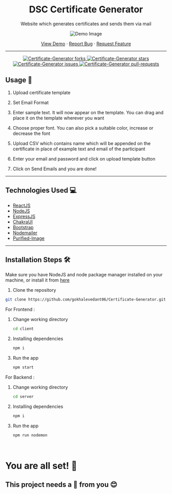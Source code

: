 <!-- title -->
<div align="center">
<h1> DSC Certificate Generator </h1>
</div>

<!-- description -->
<div>
<p align="center">Website which generates certificates and sends them via mail
</p>
</div>
<p align="center"><img src="https://i.postimg.cc/nzHDZhmd/Screenshot-931.png" alt="Demo Image" /></p>
<p align="center">
    <a href="https://certificate-generator-dsc.herokuapp.com/" target="blank">View Demo</a>
    ·
    <a href="https://github.com/gokhalevedant06/Certificate-Generator/issues/new">Report Bug</a>
    ·
    <a href="https://github.com/gokhalevedant06/Certificate-Generator/issues/new">Request Feature</a>
</p>
<hr>
<div align="center">
    <a href="https://github.com/gokhalevedant06/Certificate-Generator/fork" target="blank">
<img src="https://img.shields.io/github/forks/gokhalevedant06/Certificate-Generator?style=flat-square" alt="Certificate-Generator forks"/>
</a>
<a href="https://github.com/gokhalevedant06/Certificate-Generator/stargazers" target="blank">
<img src="https://img.shields.io/github/stars/gokhalevedant06/Certificate-Generator?style=flat-square" alt="Certificate-Generator stars"/>
</a>
<a href="https://github.com/gokhalevedant06/Certificate-Generator/issues" target="blank">
<img src="https://img.shields.io/github/issues/gokhalevedant06/Certificate-Generator?style=flat-square" alt="Certificate-Generator issues"/>
</a>
<a href="https://github.com/gokhalevedant06/Certificate-Generator/pulls" target="blank">
<img src="https://img.shields.io/github/issues-pr/gokhalevedant06/Certificate-Generator?style=flat-square" alt="Certificate-Generator pull-requests"/>
</a>
</div>

## Usage 🚀
1. Upload certificate template
   
2. Set Email Format
   
3. Enter sample text. It will now appear on the template. You can drag and place it on the template wherever you want

4. Choose proper font. You can also pick a suitable color, increase or decrease the font

5. Upload CSV which contains name which will be appended on the certificate in place of example text and email of the participant

6. Enter your email and password and click on upload template button

7. Click on Send Emails and you are done! 

<hr>

## Technologies Used 💻 
* [ReactJS](https://reactjs.org/)
* [NodeJS](https://nodejs.org/en/)
* [ExpressJS](https://expressjs.com/)
* [ChakraUI](https://chakra-ui.com/)
* [Bootstrap](https://getbootstrap.com)
* [Nodemailer](https://nodemailer.com/about/)
* [Purified-Image](https://github.com/joshmarinacci/node-pureimage)

<hr>

## Installation Steps 🛠️
Make sure you have NodeJS and node package manager installed on your machine, or install it from <a href="https://nodejs.org/en/">here</a>

1. Clone the repository
   
```bash
git clone https://github.com/gokhalevedant06/Certificate-Generator.git
```
For Frontend :
1. Change working directory
   
   ```bash
   cd client
   ```
2. Installing dependencies
   
   ```bash
   npm i
   ```
3. Run the app 
   
   ```bash 
   npm start
   ```


For Backend :
1. Change working directory
   
   ```bash
   cd server
   ```
2. Installing dependencies
   
   ```bash
   npm i
   ```
3. Run the app 
   
   ```bash 
   npm run nodemon
   ```
</br>

# You are all set! 🌟 
## This project needs a 🌟 from you 😊
